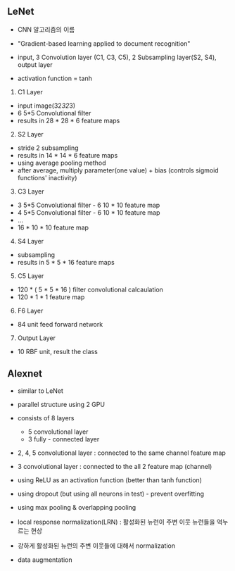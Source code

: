 ## LeNet

- CNN 알고리즘의 이름
- "Gradient-based learning applied to document recognition"

- input, 3 Convolution layer (C1, C3, C5), 2 Subsampling layer(S2, S4), output layer
- activation function = tanh

1. C1 Layer
-  input image(32*32*3)
- 6 5*5 Convolutional filter
- results in 28 * 28 * 6 feature maps

2. S2 Layer
- stride 2 subsampling
- results in 14 * 14 * 6 feature maps
- using average pooling method
- after average, multiply parameter(one value) + bias (controls sigmoid functions' inactivity)

3. C3 Layer
- 3 5*5 Convolutional filter - 6 10 * 10 feature map
- 4 5*5 Convolutional filter - 6 10 * 10 feature map
- ...
- 16 * 10 * 10 feature map

4. S4 Layer
- subsampling 
- results in 5 * 5 * 16 feature maps

5. C5 Layer
- 120 * ( 5 * 5 * 16 ) filter convolutional calcaulation
- 120 * 1 * 1 feature map

6. F6 Layer
- 84 unit feed forward network

7. Output Layer
- 10 RBF unit, result the class

## Alexnet

- similar to LeNet
- parallel structure using 2 GPU
- consists of 8 layers
    - 5 convolutional layer
    - 3 fully - connected layer

- 2, 4, 5 convolutional layer : connected to the same channel feature map
- 3 convolutional layer : connected to the all 2 feature map (channel)

- using ReLU as an activation function (better than tanh function)
- using dropout (but using all neurons in test) - prevent overfitting
- using max pooling & overlapping pooling
- local response normalization(LRN) : 활성화된 뉴런이 주변 이웃 뉴런들을 억누르는 현상
- 강하게 활성화된 뉴런의 주변 이웃들에 대해서 normalization
- data augmentation
